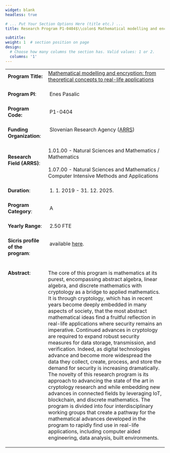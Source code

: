 ```yaml
---
widget: blank
headless: true

# ... Put Your Section Options Here (title etc.) ...
title: Research Program P1-0404$\\colon$ Mathematical modelling and encryption$\\colon$ from theoretical concepts to real-life applications

subtitle: 
weight: 1  # section position on page
design:
  # Choose how many columns the section has. Valid values: 1 or 2.
  columns: '1'
---
```


<table 5px="" border="0" cellpadding="2" cellspacing="2" padding:="" valign="top">
	<tbody>
		<tr>
			<td 5px="" padding:="" style="width: 117px;"><strong>Program Title:</strong><br />
			&nbsp;</td>
			<td style="width: 552px;"><a href="http://p1-0404.iam.upr.si/en/about">Mathematical modelling and encryption: from theoretical concepts to real-life applications</a><br />
			&nbsp;</td>
		</tr>
		<tr>
			<td style="width: 117px;"><strong>Program PI</strong>:<br />
			&nbsp;</td>
			<td style="width: 552px;">&nbsp;Enes Pasalic<br />
			&nbsp;</td>
		</tr>
		<tr>
			<td style="width: 117px;"><strong>Program Code:</strong><br />
			&nbsp;</td>
			<td style="width: 552px;">&nbsp;P1-0404<br />
			&nbsp;</td>
		</tr>
		<tr>
			<td style="width: 117px;"><strong>Funding Organization</strong>:<br />
			&nbsp;</td>
			<td style="width: 552px;">&nbsp;Slovenian Research Agency (<a href="http://www.arrs.gov.si/sl/" target="_blank">ARRS</a>)<br />
			<br />
			&nbsp;</td>
		</tr>
		<tr>
			<td style="width: 117px;"><strong>Research Field (ARRS)</strong>:<br />
			<br />
			&nbsp;</td>
			<td style="width: 552px;">1.01.00 - Natural Sciences and Mathematics / Mathematics<br />
			<br />
			1.07.00 - Natural Sciences and Mathematics / Computer Intensive Methods and Applications<br />
			&nbsp;</td>
		</tr>
		<tr>
			<td style="width: 117px;"><strong>Duration</strong>:&nbsp;<br />
			&nbsp;</td>
			<td style="width: 552px;">&nbsp;1. 1. 2019 - 31. 12. 2025.<br />
			&nbsp;</td>
		</tr>
		<tr>
			<td style="width: 117px;"><strong>Program Category</strong>:<br />
			&nbsp;</td>
			<td style="width: 552px;">&nbsp;A<br />
			&nbsp;</td>
		</tr>
		<tr>
			<td style="width: 117px;"><strong>Yearly Range</strong>:<br />
			&nbsp;</td>
			<td style="width: 552px;">&nbsp;2.50 FTE<br />
			&nbsp;</td>
		</tr>
		<tr>
			<td style="width: 117px;"><strong>Sicris profile of the program</strong>:<br />
			&nbsp;</td>
			<td style="width: 552px;">&nbsp;available&nbsp;<a href="http://www.sicris.si/search/prg.aspx?lang=eng&amp;id=17625&amp;opt=1">here</a>.<br />
			<br />
			&nbsp;</td>
		</tr>
		<tr>
			<td style="width: 117px;" valign="top">
			<p><strong>Abstract</strong>:</p>
			</td>
			<td style="width: 552px;">
			<p>The core of this program is mathematics at its purest, encompassing abstract algebra, linear algebra, and discrete mathematics with cryptology as a bridge to applied mathematics. It is through cryptology, which has in recent years become deeply embedded in many aspects of society, that the most abstract mathematical ideas find a fruitful reflection in real-life applications where security remains an imperative. Continued advances in cryptology are required to expand robust security measures for data storage, transmission, and verification. Indeed, as digital technologies advance and become more widespread the data they collect, create, process, and store the demand for security is increasing dramatically. The novelty of this research program is its approach to advancing the state of the art in cryptology research and while embedding new advances in connected fields by leveraging IoT, blockchain, and discrete mathematics. The program is divided into four interdisciplinary working groups that create a pathway for the mathematical advances developed in the program to rapidly find use in real-life applications, including computer aided engineering, data analysis, built environments.</p>
			</td>
		</tr>
	</tbody>
</table>

<p>&nbsp;</p>
